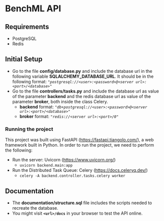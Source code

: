 # BenchML API

## Requirements
- PostgreSQL
- Redis

## Initial Setup
- Go to the file **config/database.py** and include the database url in the following variable **SQLALCHEMY_DATABASE_URL**. It should be in the following format: *`"postgresql://<user>:<password>@<server url>:<port>/<database>"`*
- Go to the file **controllers/tasks.py** and include the database url as value of the parameter **backend** and the redis database url as value of the parameter **broker**, both inside the class Celery. 
    - **backend** format: *`"db+postgresql://<user>:<password>@<server url>:<port>/<database>"`*
    - **broker** format: *`"redis://<server url>:<port>/0"`*

### Running the project
This project was built using FastAPI (https://fastapi.tiangolo.com/), a web framework built in Python. In order to run the project, we need to perform the following:
- Run the server: Uvicorn (https://www.uvicorn.org/)
    - ```uvicorn backend.main:app```
- Run the Distributed Task Queue: Celery (https://docs.celeryq.dev/)
    - ```celery -A backend.controller.tasks.celery worker```

## Documentation
- The **documentation/structure.sql** file includes the scripts needed to recreate the database.
- You might visit **`<url>/docs`** in your browser to test the API online.